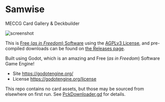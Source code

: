 # Samwise
MECCG Card Gallery &amp; Deckbuilder

![screenshot](https://user-images.githubusercontent.com/18179992/155857321-aa5e0913-bb10-45e8-9468-303b8769538b.png)

This is [Free (_as in Freedom_) Software](https://www.gnu.org/philosophy/free-sw.en.html) using the [AGPLv3 License](./LICENSE.md#gnu-affero-general-public-license), and pre-compiled downloads can be found on [the Releases page](https://github.com/SylvanSign/samwise/releases).

Built using Godot, which is an amazing and Free (_as in Freedom_) Software Game Engine!
- Site https://godotengine.org/
- License https://godotengine.org/license

This repo contains no card assets, but those may be sourced from elsewhere on first run. See [PckDownloader.gd](./scenes/PckDownloader.gd) for details.
